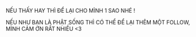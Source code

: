 NẾU THẤY HAY THÌ ĐỂ LẠI CHO MÌNH 1 SAO NHÉ ! 

NẾU NHƯ BẠN LÀ PHẬT SỐNG THÌ CÓ THỂ ĐỂ LẠI THÊM MỘT FOLLOW, MÌNH CẢM ƠN RẤT NHIỀU <3
